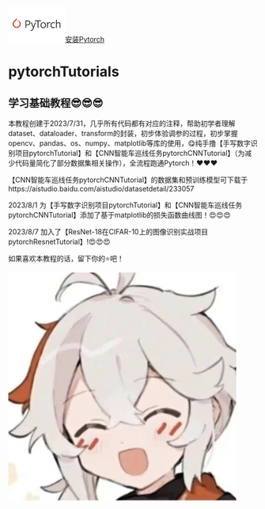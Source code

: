 ![img](https://github.com/diaoquesang/pytorchTutorials/blob/main/icon.jpg)[安装Pytorch](https://pytorch.org/)
# pytorchTutorials
## 学习基础教程😎😎😎
本教程创建于2023/7/31，几乎所有代码都有对应的注释，帮助初学者理解dataset、dataloader、transform的封装，初步体验调参的过程，初步掌握opencv、pandas、os、numpy、matplotlib等库的使用，😋纯手撸【手写数字识别项目pytorchTutorial】和【CNN智能车巡线任务pytorchCNNTutorial】（为减少代码量简化了部分数据集相关操作），全流程跑通Pytorch！❤️❤️❤️

【CNN智能车巡线任务pytorchCNNTutorial】的数据集和预训练模型可下载于https://aistudio.baidu.com/aistudio/datasetdetail/233057

2023/8/1 为【手写数字识别项目pytorchTutorial】和【CNN智能车巡线任务pytorchCNNTutorial】添加了基于matplotlib的损失函数曲线图！😍😍😍

2023/8/7 加入了【ResNet-18在CIFAR-10上的图像识别实战项目pytorchResnetTutorial】!😍😍😍

如果喜欢本教程的话，留下你的⭐吧！

![img](https://github.com/diaoquesang/pytorchTutorials/blob/main/dqs.jpg)

